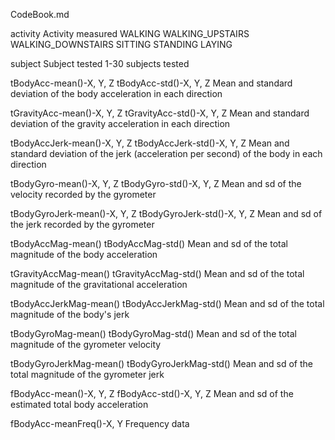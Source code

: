 CodeBook.md

activity
	Activity measured
		WALKING
		WALKING_UPSTAIRS
		WALKING_DOWNSTAIRS
		SITTING
		STANDING
		LAYING
		
subject
	Subject tested
		1-30 subjects tested
		
tBodyAcc-mean()-X, Y, Z
tBodyAcc-std()-X, Y, Z
	Mean and standard deviation of the body acceleration in each direction
	
tGravityAcc-mean()-X, Y, Z
tGravityAcc-std()-X, Y, Z
	Mean and standard deviation of the gravity acceleration in each direction
	
tBodyAccJerk-mean()-X, Y, Z
tBodyAccJerk-std()-X, Y, Z
	Mean and standard deviation of the jerk (acceleration per second) of the
	body in each direction
	
tBodyGyro-mean()-X, Y, Z
tBodyGyro-std()-X, Y, Z
	Mean and sd of the velocity recorded by the gyrometer
	
tBodyGyroJerk-mean()-X, Y, Z
tBodyGyroJerk-std()-X, Y, Z
	Mean and sd of the jerk recorded by the gyrometer
	
tBodyAccMag-mean()
tBodyAccMag-std()
	Mean and sd of the total magnitude of the body acceleration
	
tGravityAccMag-mean()
tGravityAccMag-std()
	Mean and sd of the total magnitude of the gravitational acceleration
	
tBodyAccJerkMag-mean()
tBodyAccJerkMag-std()
	Mean and sd of the total magnitude of the body's jerk
	
tBodyGyroMag-mean()
tBodyGyroMag-std()
	Mean and sd of the total magnitude of the gyrometer velocity
	
tBodyGyroJerkMag-mean()
tBodyGyroJerkMag-std()
	Mean and sd of the total magnitude of the gyrometer jerk
	
fBodyAcc-mean()-X, Y, Z
fBodyAcc-std()-X, Y, Z
	Mean and sd of the estimated total body acceleration
	
fBodyAcc-meanFreq()-X, Y
	Frequency data